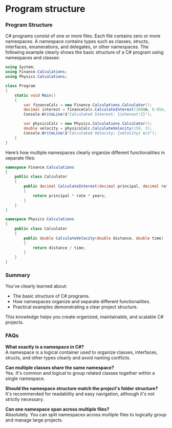 # Program structure

### Program Structure

C# programs consist of one or more files. Each file contains zero or more namespaces. A namespace contains types such as classes, structs, interfaces, enumerations, and delegates, or other namespaces. The following example clearly shows the basic structure of a C# program using namespaces and classes:

```csharp
using System;
using Finance.Calculations;
using Physics.Calculations;

class Program
{
    static void Main()
    {
        var financeCalc = new Finance.Calculations.Calculator();
        decimal interest = financeCalc.CalculateInterest(1000m, 0.05m, 3);
        Console.WriteLine($"Calculated Interest: {interest:C}");

        var physicsCalc = new Physics.Calculations.Calculator();
        double velocity = physicsCalc.CalculateVelocity(150, 3);
        Console.WriteLine($"Calculated Velocity: {velocity} m/s");
    }
}
```

Here’s how multiple namespaces clearly organize different functionalities in separate files:

```csharp
namespace Finance.Calculations
{
    public class Calculator
    {
        public decimal CalculateInterest(decimal principal, decimal rate, int years)
        {
            return principal * rate * years;
        }
    }
}
```

```csharp
namespace Physics.Calculations
{
    public class Calculator
    {
        public double CalculateVelocity(double distance, double time)
        {
            return distance / time;
        }
    }
}
```



### Summary

You’ve clearly learned about:

* The basic structure of C# programs.
* How namespaces organize and separate different functionalities.
* Practical examples demonstrating a clear project structure.

This knowledge helps you create organized, maintainable, and scalable C# projects.

### FAQs

**What exactly is a namespace in C#?**\
A namespace is a logical container used to organize classes, interfaces, structs, and other types clearly and avoid naming conflicts.

**Can multiple classes share the same namespace?**\
Yes. It's common and logical to group related classes together within a single namespace.

**Should the namespace structure match the project's folder structure?**\
It's recommended for readability and easy navigation, although it's not strictly necessary.

**Can one namespace span across multiple files?**\
Absolutely. You can split namespaces across multiple files to logically group and manage large projects.
